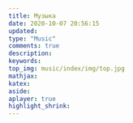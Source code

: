 ```yaml
---
title: Музыка
date: 2020-10-07 20:56:15
updated:
type: "Music"
comments: true
description:
keywords:
top_img: music/index/img/top.jpg
mathjax:
katex:
aside:
aplayer: true
highlight_shrink:
---
```


<div class="aplayer" data-id="002yHsxJ3ian5t" data-server="tencent" data-type="album" data-listmaxheight="650px" data-lrctype="0" data-mutex="true" data-preload="auto" data-theme="#e81c1c"></div>

